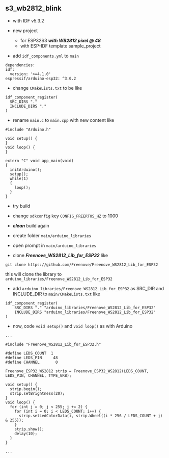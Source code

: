 
## s3_wb2812_blink

* with IDF v5.3.2
* new project
  - for ESP32S3 ***with WB2812 pixel @ 48***
  - with ESP-IDF template sample_project 

* add `idf_components.yml` to `main`
```
dependencies:
idf:
  version: '>=4.1.0'
espressif/arduino-esp32: ^3.0.2
```

* change `CMakeLists.txt` to be like
```
idf_component_register(
  SRC_DIRS "."
  INCLUDE_DIRS "."
)
```  

* rename `main.c` to `main.cpp` with new content like
```
#include "Arduino.h"

void setup() {
}
void loop() {
}

extern "C" void app_main(void)
{
  initArduino();
  setup();
  while(1)
  {
    loop();
  }
}
```  

* try build
* change `sdkconfig` key `CONFIG_FREERTOS_HZ` to 1000
* ***clean*** build again

* create folder `main/arduino_libraries`
* open prompt in `main/arduino_libraries`
* clone ***Freenove_WS2812_Lib_for_ESP32*** like
```
git clone https://github.com/Freenove/Freenove_WS2812_Lib_for_ESP32
```
  this will clone the library to `arduino_libraries/Freenove_WS2812_Lib_for_ESP32`
* add `arduino_libraries/Freenove_WS2812_Lib_for_ESP32` as SRC_DIR and INCLUDE_DIR to `main/CMakeLists.txt` like
```
idf_component_register(
    SRC_DIRS "." "arduino_libraries/Freenove_WS2812_Lib_for_ESP32"
    INCLUDE_DIRS "arduino_libraries/Freenove_WS2812_Lib_for_ESP32"
)
```
* now, code `void setup()` and `void loop()` as with Arduino
```
...

#include "Freenove_WS2812_Lib_for_ESP32.h"

#define LEDS_COUNT  1
#define LEDS_PIN	 48
#define CHANNEL		  0

Freenove_ESP32_WS2812 strip = Freenove_ESP32_WS2812(LEDS_COUNT, LEDS_PIN, CHANNEL, TYPE_GRB);

void setup() {
  strip.begin();
  strip.setBrightness(20);  
}
void loop() {
  for (int j = 0; j < 255; j += 2) {
    for (int i = 0; i < LEDS_COUNT; i++) {
      strip.setLedColorData(i, strip.Wheel((i * 256 / LEDS_COUNT + j) & 255));
    }
    strip.show();
    delay(10);
  }  
}

...
```